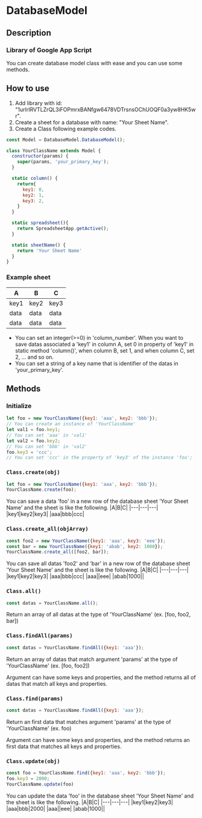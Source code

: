 # DatabaseModel
## Description
### Library of Google App Script
You can create database model class with ease and you can use some methods.

## How to use
1. Add library with id: "1urlrIRVTLZrQL3iFOPmrxBANfgw6478VDTrsnsOChUOQF0a3yw8HK5wr".
2. Create a sheet for a database with name: "Your Sheet Name".
3. Create a Class following example codes.
````js
const Model = DatabaseModel.DatabaseModel();

class YourClassName extends Model {
  constructor(params) {
    super(params, 'your_primary_key');
  }

  static column() {
    return{
      key1: 0,
      key2: 1,
      key3: 2,
    }
  }

  static spreadsheet(){
    return SpreadsheetApp.getActive();
  }

  static sheetName() {
    return 'Your Sheet Name'
  }
}
````
### Example sheet
|A|B|C|
|---|---|---|
|key1|key2|key3|
|data|data|data|
|data|data|data|

* You can set an integer(>=0) in 'column_number'. When you want to save datas associated a 'key1' in column A, set 0 in property of 'key1' in static method 'column()', when column B, set 1, and when column C, set 2, ... and so on.
* You can set a string of a key name that is identifier of the datas in 'your_primary_key'.

## Methods
### Initialize
````js
let foo = new YourClassName({key1: 'aaa', key2: 'bbb'}); 
// You can create an instance of 'YourClassName'
let val1 = foo.key1; 
// You can set 'aaa' in 'val1'
let val2 = foo.key2; 
// You can set 'bbb' in 'val2'
foo.key3 = 'ccc';  
// You can set 'ccc' in the property of 'key3' of the instance 'foo';
````

### ````Class.create(obj)````
````js
let foo = new YourClassName({key1: 'aaa', key2: 'bbb'});
YourClassName.create(foo);
````
You can save a data 'foo' in a new row of the database sheet 'Your Sheet Name' and the sheet is like the following.
|A|B|C|
|---|---|---|
|key1|key2|key3|
|aaa|bbb|ccc|

### ````Class.create_all(objArray)````
````js
const foo2 = new YourClassName({key1: 'aaa', key3: 'eee'});
const bar = new YourClassName({key1: 'abab', key2: 1000});
YourClassName.create_all([foo2, bar]);
````
You can save all datas 'foo2' and 'bar' in a new row of the database sheet 'Your Sheet Name' and the sheet is like the following.
|A|B|C|
|---|---|---|
|key1|key2|key3|
|aaa|bbb|ccc|
|aaa||eee|
|abab|1000||

### ````Class.all()````
````js
const datas = YourClassName.all(); 
````
Return an array of all datas at the type of 'YourClassName' (ex. [foo, foo2, bar])

### ````Class.findAll(params)````
````js
const datas = YourClassName.findAll({key1: 'aaa'}); 
````
Return an array of datas that match argument 'params' at the type of 'YourClassName' (ex. [foo, foo2])

Argument can have some keys and properties, and the method returns all of datas that match all keys and properties.

### ````Class.find(params)````
````js
const datas = YourClassName.findAll({key1: 'aaa'}); 
````
Return an first data that matches argument 'params' at the type of 'YourClassName' (ex. foo)

Argument can have some keys and properties, and the method returns an first data that matches all keys and properties.

### ````Class.update(obj)````
````js
const foo = YourClassName.find({key1: 'aaa', key2: 'bbb'});
foo.key3 = 2000;
YourClassName.update(foo)
````
You can update the data 'foo' in the database sheet 'Your Sheet Name' and the sheet is like the following.
|A|B|C|
|---|---|---|
|key1|key2|key3|
|aaa|bbb|2000|
|aaa||eee|
|abab|1000||

